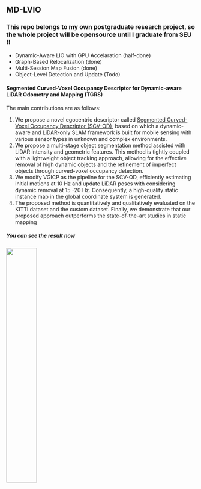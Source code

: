 ## MD-LVIO
### This repo belongs to my own postgraduate research project, so the whole project will be opensource until I graduate from SEU !!
- Dynamic-Aware LIO with GPU Accelaration (half-done)
- Graph-Based Relocalization (done)
- Multi-Session Map Fusion (done)
- Object-Level Detection and Update (Todo)

#### Segmented Curved-Voxel Occupancy Descriptor for Dynamic-aware LiDAR Odometry and Mapping (TGRS)
The main contributions are as follows:
1) We propose a novel egocentric descriptor called [Segmented Curved-Voxel Occupancy Descriptor (SCV-OD)](https://github.com/Yixin-F/DR-Using-SCV-OD), based on which a dynamic-aware and LiDAR-only
SLAM framework is built for mobile sensing with various sensor types in unknown and complex environments.
2) We propose a multi-stage object segmentation method assisted with LiDAR intensity and geometric features. This method is tightly coupled with a lightweight object
tracking approach, allowing for the effective removal of high dynamic objects and the refinement of imperfect objects through curved-voxel occupancy detection.
3) We modify VGICP as the pipeline for the SCV-OD, efficiently estimating initial motions at 10 Hz and update LiDAR poses with considering dynamic removal at 15 -20 Hz.
Consequently, a high-quality static instance map in the global coordinate system is generated.
4) The proposed method is quantitatively and qualitatively evaluated on the KITTI dataset and the custom dataset.
Finally, we demonstrate that our proposed approach outperforms the state-of-the-art studies in static mapping

##### You can see the result now
<centre>
<img src="image/rrt.png" width="40%">
</centre>

